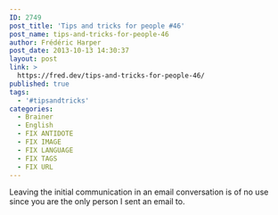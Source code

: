 ```yaml
---
ID: 2749
post_title: 'Tips and tricks for people #46'
post_name: tips-and-tricks-for-people-46
author: Frédéric Harper
post_date: 2013-10-13 14:30:37
layout: post
link: >
  https://fred.dev/tips-and-tricks-for-people-46/
published: true
tags:
  - '#tipsandtricks'
categories:
  - Brainer
  - English
  - FIX ANTIDOTE
  - FIX IMAGE
  - FIX LANGUAGE
  - FIX TAGS
  - FIX URL
---
```

Leaving the initial communication in an email conversation is of no use since you are the only person I sent an email to.